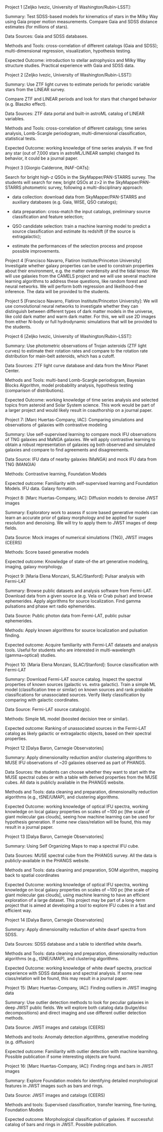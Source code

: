 
Project 1 [Zeljko Ivezic, University of Washington/Rubin-LSST]:

Summary: Test SDSS-based models for kinematics of stars in the Milky Way using Gaia proper motion measurements. Compare Gaia and SDSS distance estimates (for millions of stars).

Data Sources: Gaia and SDSS databases. 

Methods and Tools: cross-correlation of different catalogs (Gaia and SDSS); multi-dimensional regression, visualization, hypothesis testing.

Expected Outcome: introduction to stellar astrophysics and Milky Way structure studies. Practical experience with Gaia and SDSS data. 

Project 2 [Zeljko Ivezic, University of Washington/Rubin-LSST]:

Summary: Use ZTF light curves to estimate periods for periodic variable stars from the LINEAR survey.

Compare ZTF and LINEAR periods and look for stars that changed behavior (e.g. Blaszko effect).

Data Sources: ZTF data portal and built-in astroML catalog of LINEAR variables.

Methods and Tools: cross-correlation of different catalogs; time series analysis, Lomb-Scargle periodogram, multi-dimensional classification, statistical tests.

Expected Outcome: working knowledge of time series analysis. If we find any star (out of 7,000 stars in astroML/LINEAR sample) changed its behavior, it could be a journal paper. 

Project 3 [Giorgio Calderone, INAF-OATs]: 

Search for bright high-z QSOs in the SkyMapper/PAN-STARRS survey. The students will search for new, bright QSOs at z>2 in the SkyMapper/PAN-STARRS photometric survey, following a multi-disciplinary approach:

- data collection: download data from SkyMapper/PAN-STARRS and auxiliary databases (e.g. Gaia, WISE, QSO catalogs);

- data preparation: cross-match the input catalogs, preliminary source classification and feature selection;

- QSO candidate selection: train a machine learning model to predict a source classification and estimate its redshift (if the source is extragalactic);

- estimate the performances of the selection process and propose possible improvements.

Project 4 [Francisco Navarro, Flatiron Institute/Princeton University] Investigate whether galaxy properties can be used to constrain properties about their environment, e.g. the matter overdensity and the tidal tensor. We will use galaxies from the CAMELS project and we will use several machine learning algorithms to address these questions, like random forest and neural networks. We will perform both regression and likelihood-free inference. The data will be provided to the students.

Project 5 [Francisco Navarro, Flatiron Institute/Princeton University]: We will use convolutional neural networks to investigate whether they can distinguish between different types of dark matter models in the universe, like cold dark matter and warm dark matter. For this, we will use 2D images from either N-body or full hydrodynamic simulations that will be provided to the students.

Project 6 [Zeljko Ivezic, University of Washington/Rubin-LSST]:

Summary: Use photometric observations of Trojan asteroids (ZTF light curves) to estimate their rotation rates and compare to the rotation rate distribution for main-belt asteroids, which has a cutoff.

Data Sources: ZTF light curve database and data from the Minor Planet Center. 

Methods and Tools: multi-band Lomb-Scargle periodogram, Bayesian Blocks Algorithm, model probability analysis, hypothesis testing (comparison of distributions). 

Expected Outcome: working knowledge of time series analysis and selected topics from asteroid and Solar System science. This work would be part of a larger project and would likely result in coauthorship on a journal paper.

 
Project 7: [Marc Huertas-Company, IAC]:  Comparing simulations and observations of galaxies with contrastive modeling

Summary: Use self-supervised learning to compare mock IFU observations of TNG galaxies and MaNGA galaxies. We will apply contrastive learning to obtain a robust representation of galaxies og both observed and simulated galaxies and compare to find agreements and disagreements.

Data Source: IFU data of nearby galaxies (MaNGA) and mock IFU data from TNG (MANGIA)

Methods: Contrastive learning, Foundation Models

Expected outcome: Familiarity with self-supervised learning and Foundation Models. IFU data. Galaxy formation.

Project 8: [Marc Huertas-Company, IAC]: Diffusion models to denoise JWST images

Summary: Exploratory work to assess if score based generative models can learn an accurate prior of galaxy morphology and be applied for super resolution and denoising. We will try to apply them to JWST images of deep fields.

Data Source: Mock images of numerical simulations (TNG), JWST images (CEERS)

Methods: Score based generative models

Expected outcome: Knowledge of state-of-the art generative modeling, imaging, galaxy morphology. 

Project 9: [Maria Elena Monzani, SLAC/Stanford]: Pulsar analysis with Fermi-LAT 

Summary: Browse public datasets and analysis software from Fermi-LAT. Download data from a given source (e.g. Vela or Crab pulsar) and browse ephemerides. Apply algorithms for source localization. Find gamma pulsations and phase wrt radio ephemerides.   

Data Source: Public photon data from Fermi-LAT, public pulsar ephemerides.

Methods: Apply known algorithms for source localization and pulsation finding.

Expected outcome: Acquire familiarity with Fermi-LAT datasets and analysis tools. Useful for students who are interested in multi-wavelength (gamma+optical) studies.

Project 10: [Maria Elena Monzani, SLAC/Stanford]: Source classification with Fermi-LAT

Summary: Download Fermi-LAT source catalog. Inspect the spectral properties of known sources (galactic vs. extra galactic). Train a simple ML model (classification tree or similar) on known sources and rank probable classifications for unassociated sources. Verify likely classification by comparing with galactic coordinates.

Data Source: Fermi-LAT source catalog(s).

Methods: Simple ML model (boosted decision tree or similar).

Expected outcome: Ranking of unassociated sources in the Fermi-LAT catalog as likely galactic or extragalactic objects, based on their spectral properties.

Project 12 [Dalya Baron, Carnegie Observatories]

Summary: Apply dimensionality reduction and/or clustering algorithms to MUSE IFU observations of ~20 galaxies observed as part of PHANGS. 

Data Sources: the students can choose whether they want to start with the MUSE spectral cubes or with a table with derived properties from the MUSE cubes. All data is publicly available in the PHANGS website.

Methods and Tools: data cleaning and preparation, dimensionality reduction algorithms (e.g., tSNE/UMAP), and clustering algorithms. 

Expected Outcome: working knowledge of optical IFU spectra, working knowledge on local galaxy properties on scales of ~100 pc [the scale of giant molecular gas clouds], seeing how machine learning can be used for hypothesis generation. If some new class/relation will be found, this may result in a journal paper. 

Project 13 [Dalya Baron, Carnegie Observatories]

Summary: Using Self Organizing Maps to map a spectral IFU cube.

Data Sources: MUSE spectral cube from the PHANGS survey. All the data is publicly-available in the PHANGS website.

Methods and Tools: data cleaning and preparation, SOM algorithm, mapping back to spatial coordinates 

Expected Outcome: working knowledge of optical IFU spectra, working knowledge on local galaxy properties on scales of ~100 pc [the scale of giant molecular gas clouds], using machine learning to have an efficient exploration of a large dataset. This project may be part of a long-term project that is aimed at developing a tool to explore IFU cubes in a fast and efficient way.

Project 14 [Dalya Baron, Carnegie Observatories]

Summary: Apply dimensionality reduction of white dwarf spectra from SDSS.

Data Sources: SDSS database and a table to identified white dwarfs.

Methods and Tools: data cleaning and preparation, dimensionality reduction algorithms (e.g., tSNE/UMAP), and clustering algorithms. 

Expected Outcome: working knowledge of white dwarf spectra, practical experience with SDSS databases and spectral analysis. If some new class/relation will be found, this may result in a journal paper. 

Project 15: [Marc Huertas-Company, IAC]:  Finding outliers in JWST imaging data

Summary: Use outlier detection methods to look for peculiar galaxies in deep JWST public fields. We will explore both catalog data (bulge/disc decompositions) and direct imaging and use different outlier detection methods.

Data Source: JWST images and catalogs (CEERS)

Methods and tools: Anomaly detection algorithms, generative modeling (e.g. diffusion)

Expected outcome: Familiarity with outlier detection with machine learnihng. Possible publication if some interesting objects are found.

Project 16: [Marc Huertas-Company, IAC]:  Finding rings and bars in JWST images

Summary: Explore Foundation models for identifying detailed morphological features in JWST images such as bars and rings.

Data Source: JWST images and catalogs (CEERS)

Methods and tools: Supervised classification, transfer learning, fine-tuning, Foundation Models

Expected outcome: Morphological classification of galaxies. If successful: catalog of bars and rings in JWST. Possible publication.
